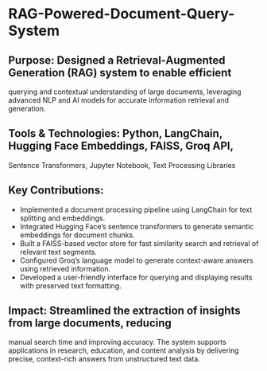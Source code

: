 # RAG-Powered-Document-Query-System
## Purpose: Designed a Retrieval-Augmented Generation (RAG) system to enable efficient 
querying and contextual understanding of large documents, leveraging advanced NLP and AI 
models for accurate information retrieval and generation. 
## Tools & Technologies: Python, LangChain, Hugging Face Embeddings, FAISS, Groq API, 
Sentence Transformers, Jupyter Notebook, Text Processing Libraries 
## Key Contributions: 
* Implemented a document processing pipeline using LangChain for text splitting and 
embeddings. 
* Integrated Hugging Face’s sentence transformers to generate semantic embeddings 
for document chunks. 
* Built a FAISS-based vector store for fast similarity search and retrieval of relevant 
text segments. 
* Configured Groq’s language model to generate context-aware answers using retrieved 
information. 
* Developed a user-friendly interface for querying and displaying results with preserved 
text formatting. 
## Impact: Streamlined the extraction of insights from large documents, reducing 
manual search time and improving accuracy. The system supports applications in 
research, education, and content analysis by delivering precise, context-rich answers 
from unstructured text data. 
